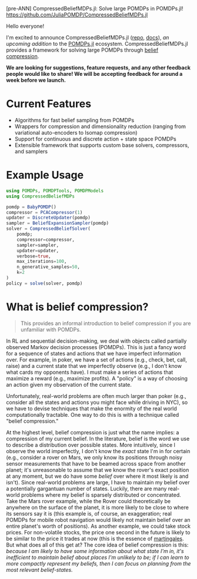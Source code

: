 [pre-ANN] CompressedBeliefMDPs.jl: Solve large POMDPs in POMDPs.jl!
https://github.com/JuliaPOMDP/CompressedBeliefMDPs.jl

Hello everyone!

I'm excited to announce CompressedBeliefMDPs.jl ([repo](https://github.com/JuliaPOMDP/CompressedBeliefMDPs.jl), [docs](https://juliapomdp.github.io/CompressedBeliefMDPs.jl/dev/)), *an upcoming addition* to the [POMDPs.jl](https://github.com/JuliaPOMDP/POMDPs.jl) ecosystem. CompressedBeliefMDPs.jl provides a framework for solving large POMDPs through [belief compression](https://www.cs.cmu.edu/~ggordon/roy-gordon-thrun.belief-compression-jair.pdf). 

**We are looking for suggestions, feature requests, and any other feedback people would like to share! We will be accepting feedback for around a week before we launch.**

# Current Features
- Algorithms for fast belief sampling from POMDPs
- Wrappers for compression and dimensionality reduction (ranging from variational auto-encoders to Isomap compression)
- Support for continuous and discrete action + state space POMDPs 
- Extensible framework that supports custom base solvers, compressors, and samplers

# Example Usage

```julia
using POMDPs, POMDPTools, POMDPModels
using CompressedBeliefMDPs

pomdp = BabyPOMDP()
compressor = PCACompressor(1)
updater = DiscreteUpdater(pomdp)
sampler = BeliefExpansionSampler(pomdp)
solver = CompressedBeliefSolver(
    pomdp;
    compressor=compressor,
    sampler=sampler,
    updater=updater,
    verbose=true, 
    max_iterations=100, 
    n_generative_samples=50, 
    k=2
)
policy = solve(solver, pomdp)
```

# What is belief compression?

> This provides an informal introduction to belief compression if you are unfamiliar with POMDPs.

In RL and sequential decision-making, we deal with objects called partially observed Markov decision processes (POMDPs). This is just a fancy word for a sequence of states and actions that we have imperfect information over. For example, in poker, we have a set of actions (e.g., check, bet, call, raise) and a current state that we imperfectly observe (e.g., I don't know what cards my opponents have). I must make a series of actions that maximize a reward (e.g., maximize profits). A "policy" is a way of choosing an action given my observation of the current state. 

Unfortunately, real-world problems are often much larger than poker (e.g., consider all the states and actions you might face while driving in NYC), so we have to devise techniques that make the enormity of the real world computationally tractable. One way to do this is with a technique called "belief compression."

At the highest level, belief compression is just what the name implies: a compression of my current belief. In the literature, belief is the word we use to describe a distribution over possible states. More intuitively, since I observe the world imperfectly, I don't know the _exact_ state I'm in for certain (e.g., consider a rover on Mars, we only know its positions through noisy sensor measurements that have to be beamed across space from another planet; it's unreasonable to assume that we know the rover's exact position at any moment, but we do have some _belief_ over where it most likely is and isn't). Since real-world problems are large, I have to maintain my belief over a potentially gargantuan number of states. Luckily, there are many real-world problems where my belief is sparsely distributed or concentrated. Take the Mars rover example, while the Rover could theoretically be anywhere on the surface of the planet, it is more likely to be close to where its sensors say it is (this example is, of course, an exaggeration; real POMDPs for mobile robot navigation would likely not maintain belief over an entire planet's worth of positions). As another example, we could take stock prices. For non-volatile stocks, the price one second in the future is likely to be similar to the price it trades at now (this is the essence of [martingales](https://en.wikipedia.org/wiki/Martingale_(probability_theory)). But what does all of this get at? The core idea of belief compression is this: _because I am likely to have some information about what state I'm in, it's inefficient to maintain belief about places I'm unlikely to be; if I can learn to more compactly represent my beliefs, then I can focus on planning from the most relevant belief-states._
